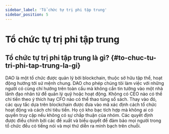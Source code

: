 ```yaml
---
sidebar_label: 'Tổ chức tự trị phi tập trung'
sidebar_position: 5
---
```

# Tổ chức tự trị phi tập trung

## Tổ chức tự trị phi tập trung là gì? {#to-chuc-tu-tri-phi-tap-trung-la-gi}
DAO là một tổ chức được quản lý bởi blockchain, thuộc sở hữu tập thể, hoạt động hướng tới sứ mệnh chung. DAO cho phép chúng tôi làm việc với những người có cùng chí hướng trên toàn cầu mà không cần tin tưởng vào một nhà lãnh đạo nhân từ để quản lý quỹ hoặc hoạt động. Không có CEO nào có thể chi tiền theo ý thích hay CFO nào có thể thao túng sổ sách. Thay vào đó, các quy tắc dựa trên blockchain được đưa vào mã xác định cách tổ chức hoạt động và cách chi tiêu tiền. Họ có kho bạc tích hợp mà không ai có quyền truy cập nếu không có sự chấp thuận của nhóm. Các quyết định được điều chỉnh bởi các đề xuất và biểu quyết để đảm bảo mọi người trong tổ chức đều có tiếng nói và mọi thứ diễn ra minh bạch trên chuỗi.